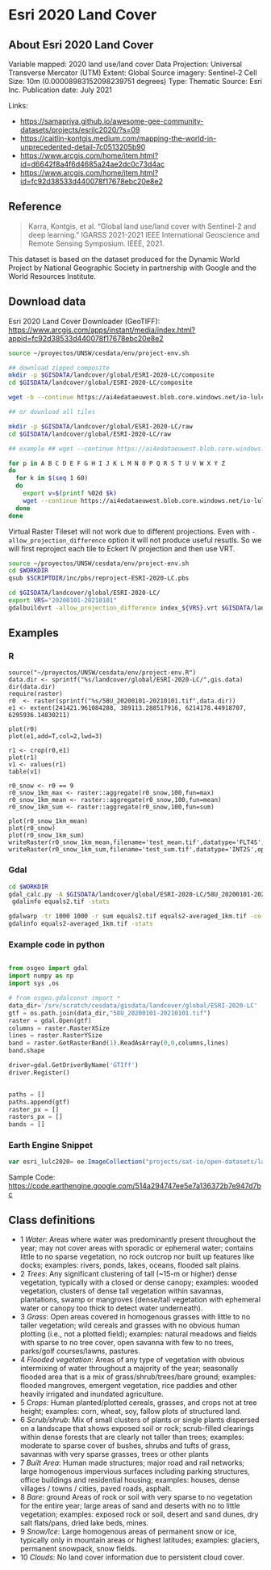 # Esri 2020 Land Cover

## About Esri 2020 Land Cover
Variable mapped: 2020 land use/land cover
Data Projection: Universal Transverse Mercator (UTM)
Extent: Global
Source imagery: Sentinel-2
Cell Size: 10m (0.00008983152098239751 degrees)
Type: Thematic
Source: Esri Inc.
Publication date: July 2021

Links:
* https://samapriya.github.io/awesome-gee-community-datasets/projects/esrilc2020/?s=09
* https://caitlin-kontgis.medium.com/mapping-the-world-in-unprecedented-detail-7c0513205b90
* https://www.arcgis.com/home/item.html?id=d6642f8a4f6d4685a24ae2dc0c73d4ac
* https://www.arcgis.com/home/item.html?id=fc92d38533d440078f17678ebc20e8e2

## Reference
> Karra, Kontgis, et al. “Global land use/land cover with Sentinel-2 and deep learning.” IGARSS 2021-2021 IEEE International Geoscience and Remote Sensing Symposium. IEEE, 2021.

This dataset is based on the dataset produced for the Dynamic World Project by National Geographic Society in partnership with Google and the World Resources Institute.

## Download data


Esri 2020 Land Cover Downloader (GeoTIFF): https://www.arcgis.com/apps/instant/media/index.html?appid=fc92d38533d440078f17678ebc20e8e2

```sh
source ~/proyectos/UNSW/cesdata/env/project-env.sh

## download zipped composite
mkdir -p $GISDATA/landcover/global/ESRI-2020-LC/composite
cd $GISDATA/landcover/global/ESRI-2020-LC/composite

wget -b --continue https://ai4edataeuwest.blob.core.windows.net/io-lulc/io-lulc-model-001-v01-composite-v03-supercell-v02-clip-v01.zip

## or download all tiles

mkdir -p $GISDATA/landcover/global/ESRI-2020-LC/raw
cd $GISDATA/landcover/global/ESRI-2020-LC/raw

## example ## wget --continue https://ai4edataeuwest.blob.core.windows.net/io-lulc/io-lulc-model-001-v01-composite-v03-supercell-v02-clip-v01/42F_20200101-20210101.tif

for p in A B C D E F G H I J K L M N O P Q R S T U V W X Y Z
do
  for k in $(seq 1 60)
  do
    export v=$(printf %02d $k)
    wget --continue https://ai4edataeuwest.blob.core.windows.net/io-lulc/io-lulc-model-001-v01-composite-v03-supercell-v02-clip-v01/${v}${p}_20200101-20210101.tif
  done
done

```

Virtual Raster Tileset will not work due to different projections. Even with `-allow_projection_difference` option it will not produce useful resutls. So we will first reproject each tile to Eckert IV projection and then use VRT.

```sh
source ~/proyectos/UNSW/cesdata/env/project-env.sh
cd $WORKDIR
qsub $SCRIPTDIR/inc/pbs/reproject-ESRI-2020-LC.pbs

cd $GISDATA/landcover/global/ESRI-2020-LC/
export VRS="20200101-20210101"
gdalbuildvrt -allow_projection_difference index_${VRS}.vrt $GISDATA/landcover/global/ESRI-2020-LC/raw/*_${VRS}.tif

```

## Examples

### R

```{r}
source("~/proyectos/UNSW/cesdata/env/project-env.R")
data.dir <- sprintf("%s/landcover/global/ESRI-2020-LC/",gis.data)
dir(data.dir)
require(raster)
r0  <- raster(sprintf("%s/58U_20200101-20210101.tif",data.dir))
e1 <- extent(241421.961084288, 389113.288517916, 6214178.44918707, 6295936.14830211)

plot(r0)
plot(e1,add=T,col=2,lwd=3)

r1 <- crop(r0,e1)
plot(r1)
v1 <- values(r1)
table(v1)

r0_snow <- r0 == 9
r0_snow_1km_max <- raster::aggregate(r0_snow,100,fun=max)
r0_snow_1km_mean <- raster::aggregate(r0_snow,100,fun=mean)
r0_snow_1km_sum <- raster::aggregate(r0_snow,100,fun=sum)

plot(r0_snow_1km_mean)
plot(r0_snow)
plot(r0_snow_1km_sum)
writeRaster(r0_snow_1km_mean,filename='test_mean.tif',datatype='FLT4S',options=c("COMPRESS=DEFLATE"),overwrite=T)
writeRaster(r0_snow_1km_sum,filename='test_sum.tif',datatype='INT2S',options=c("COMPRESS=DEFLATE"),overwrite=T)
```


### Gdal
```sh
cd $WORKDIR
gdal_calc.py -A $GISDATA/landcover/global/ESRI-2020-LC/58U_20200101-20210101.tif --calc="A == 2" --outfile equals2.tif --creation-option="COMPRESS=DEFLATE" --type=UInt16 --NoDataValue=65535 --overwrite
 gdalinfo equals2.tif -stats

gdalwarp -tr 1000 1000 -r sum equals2.tif equals2-averaged_1km.tif -co "COMPRESS=DEFLATE"
gdalinfo equals2-averaged_1km.tif -stats

```

### Example code in python
```python

from osgeo import gdal
import numpy as np
import sys ,os

# from osgeo.gdalconst import *
data_dir='/srv/scratch/cesdata/gisdata/landcover/global/ESRI-2020-LC'
gtf = os.path.join(data_dir,"58U_20200101-20210101.tif")
raster = gdal.Open(gtf)
columns = raster.RasterXSize
lines = raster.RasterYSize
band = raster.GetRasterBand(1).ReadAsArray(0,0,columns,lines)
band.shape

driver=gdal.GetDriverByName('GTIff')
driver.Register()


paths = []
paths.append(gtf)
raster_px = []
rasters_px = []
bands = []

```

### Earth Engine Snippet

```js
var esri_lulc2020= ee.ImageCollection("projects/sat-io/open-datasets/landcover/ESRI_Global-LULC_10m")
```
Sample Code: https://code.earthengine.google.com/514a294747ee5e7a136372b7e947d7bc


## Class definitions
* 1 _Water_: Areas where water was predominantly present throughout the year; may not cover areas with sporadic or ephemeral water; contains little to no sparse vegetation, no rock outcrop nor built up features like docks; examples: rivers, ponds, lakes, oceans, flooded salt plains.
* 2 _Trees_: Any significant clustering of tall (~15-m or higher) dense vegetation, typically with a closed or dense canopy; examples: wooded vegetation, clusters of dense tall vegetation within savannas, plantations, swamp or mangroves (dense/tall vegetation with ephemeral water or canopy too thick to detect water underneath).
* 3 _Grass_: Open areas covered in homogenous grasses with little to no taller vegetation; wild cereals and grasses with no obvious human plotting (i.e., not a plotted field); examples: natural meadows and fields with sparse to no tree cover, open savanna with few to no trees, parks/golf courses/lawns, pastures.
* 4 _Flooded vegetation_: Areas of any type of vegetation with obvious intermixing of water throughout a majority of the year; seasonally flooded area that is a mix of grass/shrub/trees/bare ground; examples: flooded mangroves, emergent vegetation, rice paddies and other heavily irrigated and inundated agriculture.
* 5 _Crops_: Human planted/plotted cereals, grasses, and crops not at tree height; examples: corn, wheat, soy, fallow plots of structured land.
* 6 _Scrub/shrub_: Mix of small clusters of plants or single plants dispersed on a landscape that shows exposed soil or rock; scrub-filled clearings within dense forests that are clearly not taller than trees; examples: moderate to sparse cover of bushes, shrubs and tufts of grass, savannas with very sparse grasses, trees or other plants
* 7 _Built Area_: Human made structures; major road and rail networks; large homogenous impervious surfaces including parking structures, office buildings and residential housing; examples: houses, dense villages / towns / cities, paved roads, asphalt.
* 8 _Bare_: ground Areas of rock or soil with very sparse to no vegetation for the entire year; large areas of sand and deserts with no to little vegetation; examples: exposed rock or soil, desert and sand dunes, dry salt flats/pans, dried lake beds, mines.
* 9 _Snow/Ice_: Large homogenous areas of permanent snow or ice, typically only in mountain areas or highest latitudes; examples: glaciers, permanent snowpack, snow fields.
* 10 _Clouds_: No land cover information due to persistent cloud cover.
